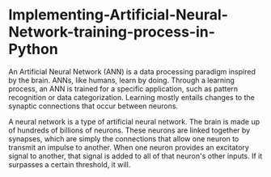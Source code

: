# Implementing-Artificial-Neural-Network-training-process-in-Python

An Artificial Neural Network (ANN) is a data processing paradigm inspired by the brain. ANNs, like humans, learn by doing. Through a learning process, 
an ANN is trained for a specific application, such as pattern recognition or data categorization. Learning mostly entails changes to the synaptic connections
that occur between neurons. 
 
 
A neural network is a type of artificial neural network.
The brain is made up of hundreds of billions of neurons. These neurons are linked together by synapses, 
which are simply the connections that allow one neuron to transmit an impulse to another. 
When one neuron provides an excitatory signal to another, that signal is added to all of that neuron's other inputs. 
If it surpasses a certain threshold, it will.
